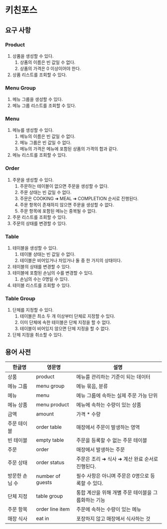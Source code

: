 # 키친포스

## 요구 사항

### Product

1. 상품을 생성할 수 있다.
    1. 상품의 이름은 빈 값일 수 없다.
    2. 상품의 가격은 0 이상이어야 한다.
2. 상품 리스트를 조회할 수 있다.

### Menu Group

1. 메뉴 그룹을 생성할 수 있다.
2. 메뉴 그룹 리스트를 조회할 수 있다.

### Menu

1. 메뉴를 생성할 수 있다.
    1. 메뉴의 이름은 빈 값일 수 없다.
    2. 메뉴 그룹은 빈 값일 수 없다.
    3. 메뉴의 가격은 메뉴에 포함된 상품의 가격의 합과 같다.
2. 메뉴 리스트를 조회할 수 있다.

### Order

1. 주문을 생성할 수 있다.
    1. 주문하는 테이블이 없으면 주문을 생성할 수 없다.
    2. 주문 상태는 빈 값일 수 없다.
    3. 주문은 COOKING ➜ MEAL ➜ COMPLETION 순서로 진행된다.
    4. 주문 항목이 존재하지 않으면 주문을 생성할 수 없다.
    5. 주문 항목에 포함된 메뉴는 중복될 수 없다.
2. 주문 리스트를 조회할 수 있다.
3. 주문의 상태를 변경할 수 있다.

### Table

1. 테이블을 생성할 수 있다.
    1. 테이블 상태는 빈 값일 수 없다.
    2. 테이블은 비어있거나 차있거나 둘 중 한 가지의 상태이다.
2. 테이블의 상태를 변경할 수 있다.
3. 테이블에 포함된 손님의 수를 변경할 수 있다.
    1. 손님의 수는 0명일 수 있다.
4. 테이블 리스트를 조회할 수 있다.

### Table Group

1. 단체를 지정할 수 있다.
    1. 테이블은 최소 두 개 이상부터 단체로 지정할 수 있다.
    2. 이미 단체에 속한 테이블은 단체 지정을 할 수 없다.
    3. 테이블이 비어있지 않으면 단체 지정을 할 수 없다.
2. 단체 지정을 취소할 수 있다.

## 용어 사전

| 한글명 | 영문명 | 설명 |
| --- | --- | --- |
| 상품 | product | 메뉴를 관리하는 기준이 되는 데이터 |
| 메뉴 그룹 | menu group | 메뉴 묶음, 분류 |
| 메뉴 | menu | 메뉴 그룹에 속하는 실제 주문 가능 단위 |
| 메뉴 상품 | menu product | 메뉴에 속하는 수량이 있는 상품 |
| 금액 | amount | 가격 * 수량 |
| 주문 테이블 | order table | 매장에서 주문이 발생하는 영역 |
| 빈 테이블 | empty table | 주문을 등록할 수 없는 주문 테이블 |
| 주문 | order | 매장에서 발생하는 주문 |
| 주문 상태 | order status | 주문은 조리 ➜ 식사 ➜ 계산 완료 순서로 진행된다. |
| 방문한 손님 수 | number of guests | 필수 사항은 아니며 주문은 0명으로 등록할 수 있다. |
| 단체 지정 | table group | 통합 계산을 위해 개별 주문 테이블을 그룹화하는 기능 |
| 주문 항목 | order line item | 주문에 속하는 수량이 있는 메뉴 |
| 매장 식사 | eat in | 포장하지 않고 매장에서 식사하는 것 |
